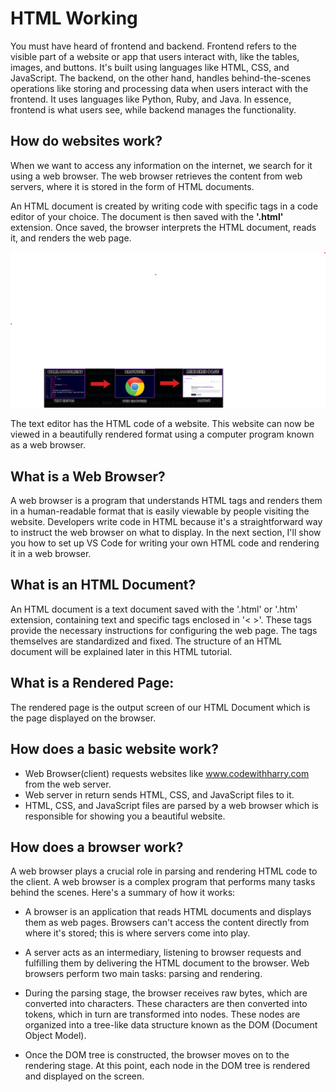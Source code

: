 # HTML Working
You must have heard of frontend and backend. Frontend refers to the visible part of a website or app that users interact with, like the tables, images, and buttons. It's built using languages like HTML, CSS, and JavaScript. The backend, on the other hand, handles behind-the-scenes operations like storing and processing data when users interact with the frontend. It uses languages like Python, Ruby, and Java. In essence, frontend is what users see, while backend manages the functionality.

## How do websites work?
When we want to access any information on the internet, we search for it using a web browser. The web browser retrieves the content from web servers, where it is stored in the form of HTML documents.

An HTML document is created by writing code with specific tags in a code editor of your choice. The document is then saved with the **'.html'** extension. Once saved, the browser interprets the HTML document, reads it, and renders the web page.

![Web Working](image.png)

The text editor has the HTML code of a website. This website can now be viewed in a beautifully rendered format using a computer program known as a web browser.

## What is a Web Browser?
A web browser is a program that understands HTML tags and renders them in a human-readable format that is easily viewable by people visiting the website. Developers write code in HTML because it's a straightforward way to instruct the web browser on what to display. In the next section, I'll show you how to set up VS Code for writing your own HTML code and rendering it in a web browser.

## What is an HTML Document?
An HTML document is a text document saved with the '.html' or '.htm' extension, containing text and specific tags enclosed in '< >'. These tags provide the necessary instructions for configuring the web page. The tags themselves are standardized and fixed. The structure of an HTML document will be explained later in this HTML tutorial.

## What is a Rendered Page:
The rendered page is the output screen of our HTML Document which is the page displayed on the browser.

## How does a basic website work?
- Web Browser(client) requests websites like www.codewithharry.com from the web server.
- Web server in return sends HTML, CSS, and JavaScript files to it.
- HTML, CSS, and JavaScript files are parsed by a web browser which is responsible for showing you a beautiful website.

## How does a browser work?
A web browser plays a crucial role in parsing and rendering HTML code to the client. A web browser is a complex program that performs many tasks behind the scenes. Here's a summary of how it works:

- A browser is an application that reads HTML documents and displays them as web pages. Browsers can't access the content directly from where it's stored; this is where servers come into play.

- A server acts as an intermediary, listening to browser requests and fulfilling them by delivering the HTML document to the browser.
Web browsers perform two main tasks: parsing and rendering.

- During the parsing stage, the browser receives raw bytes, which are converted into characters. These characters are then converted into tokens, which in turn are transformed into nodes. These nodes are organized into a tree-like data structure known as the DOM (Document Object Model).

- Once the DOM tree is constructed, the browser moves on to the rendering stage. At this point, each node in the DOM tree is rendered and displayed on the screen.